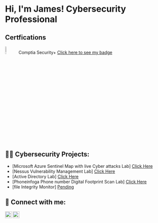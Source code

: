 <h1>Hi, I'm James! Cybersecurity Professional

  

</p> <h2> Certfications</h2> 
<img src="https://i.imgur.com/8n5utu0.png" height="8%" width="8%" alt="Disk Sanitization Steps"/> Comptia Security+ <a href="https://www.credly.com/badges/4e382d8e-2f02-4c76-a322-3dd1251e8e4d/public_url">Click here to see my badge</a>


<h2>👨‍💻 Cybersecurity Projects:</h2>

- [Microsoft Azure Sentinel Map with live Cyber attacks Lab] <a href="https://github.com/James-chiu-1/Azure-sentinal-Honeypot-">Click Here</a>
- [Nessus Vulnerability Management Lab] <a href="https://github.com/James-chiu-1/Vulnerability-Management-Through-Nessus">Click Here</a>
- [Active Directory Lab] <a href="https://github.com/James-chiu-1/Active-Directory-Lab">Click Here</a>
- [Phoneinfoga Phone number Digital Footprint Scan Lab] <a href="https://github.com/James-chiu-1/Downloading-phoneinfoga-Scanning-Phone-Numbers-to-Check-Digital-Footprint">Click Here</a>
- [file Integrity Monitor] <a href="Pending">Pending</a>
  
  
<h2> 🤳 Connect with me:</h2>

[<img align="left" alt="JoshMadakor | YouTube" width="22px" src="https://cdn.jsdelivr.net/npm/simple-icons@v3/icons/youtube.svg" />][youtube]
[<img align="left" alt="JoshMadakor | LinkedIn" width="22px" src="https://cdn.jsdelivr.net/npm/simple-icons@v3/icons/linkedin.svg" />][linkedin]

[linkedin]: https://www.linkedin.com/in/jameschiuaz/
[youtube]: https://www.youtube.com/@jameschiucyber/

<!--
**joshmadakor1/joshmadakor1** is a ✨ _special_ ✨ repository because its `README.md` (this file) appears on your GitHub profile.

Here are some ideas to get you started:

- 🔭 I’m currently working on ...
- 🌱 I’m currently learning ...
- 👯 I’m looking to collaborate on ...
- 🤔 I’m looking for help with ...
- 💬 Ask me about ...
- 📫 How to reach me: ...
- 😄 Pronouns: ...
- ⚡ Fun fact: ...
-->
